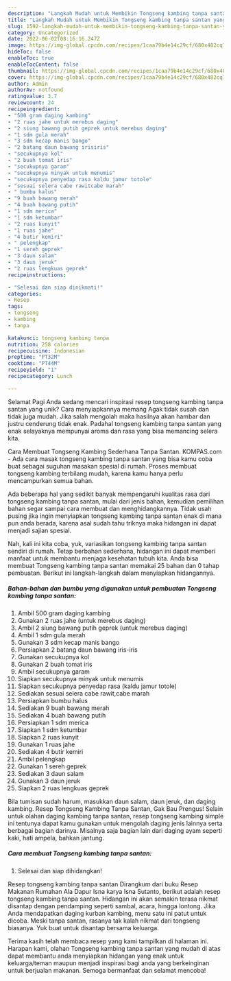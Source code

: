 ```yaml
---
description: "Langkah Mudah untuk Membikin Tongseng kambing tanpa santan yang Lezat Sekali, Mengugah Selera"
title: "Langkah Mudah untuk Membikin Tongseng kambing tanpa santan yang Lezat Sekali, Mengugah Selera"
slug: 1592-langkah-mudah-untuk-membikin-tongseng-kambing-tanpa-santan-yang-lezat-sekali-mengugah-selera
category: Uncategorized
date: 2022-06-02T08:16:16.247Z
image: https://img-global.cpcdn.com/recipes/1caa79b4e14c29cf/680x482cq70/tongseng-kambing-tanpa-santan-foto-resep-utama.jpg
hideToc: false
enableToc: true
enableTocContent: false
thumbnail: https://img-global.cpcdn.com/recipes/1caa79b4e14c29cf/680x482cq70/tongseng-kambing-tanpa-santan-foto-resep-utama.jpg
cover: https://img-global.cpcdn.com/recipes/1caa79b4e14c29cf/680x482cq70/tongseng-kambing-tanpa-santan-foto-resep-utama.jpg
author: Admin
authorAv: notfound
ratingvalue: 3.7
reviewcount: 24
recipeingredient:
- "500 gram daging kambing"
- "2 ruas jahe untuk merebus daging"
- "2 siung bawang putih geprek untuk merebus daging"
- "1 sdm gula merah"
- "3 sdm kecap manis bango"
- "2 batang daun bawang irisiris"
- "secukupnya kol"
- "2 buah tomat iris"
- "secukupnya garam"
- "secukupnya minyak untuk menumis"
- "secukupnya penyedap rasa kaldu jamur totole"
- "sesuai selera cabe rawitcabe marah"
- " bumbu halus"
- "9 buah bawang merah"
- "4 buah bawang putih"
- "1 sdm merica"
- "1 sdm ketumbar"
- "2 ruas kunyit"
- "1 ruas jahe"
- "4 butir kemiri"
- " pelengkap"
- "1 sereh geprek"
- "3 daun salam"
- "3 daun jeruk"
- "2 ruas lengkuas geprek"
recipeinstructions:

- "Selesai dan siap dinikmati!"
categories:
- Resep
tags:
- tongseng
- kambing
- tanpa

katakunci: tongseng kambing tanpa 
nutrition: 258 calories
recipecuisine: Indonesian
preptime: "PT32M"
cooktime: "PT44M"
recipeyield: "1"
recipecategory: Lunch

---
```



Selamat Pagi Anda sedang mencari inspirasi resep tongseng kambing tanpa santan yang unik? Cara menyiapkannya memang Agak tidak susah dan tidak juga mudah. Jika salah mengolah maka hasilnya akan hambar dan justru cenderung tidak enak. Padahal tongseng kambing tanpa santan yang enak selayaknya mempunyai aroma dan rasa yang bisa memancing selera kita.


Cara Membuat Tongseng Kambing Sederhana Tanpa Santan. KOMPAS.com - Ada cara masak tongseng kambing tanpa santan yang bisa kamu coba buat sebagai suguhan masakan spesial di rumah. Proses membuat tongseng kambing terbilang mudah, karena kamu hanya perlu mencampurkan semua bahan.

Ada beberapa hal yang sedikit banyak mempengaruhi kualitas rasa dari tongseng kambing tanpa santan, mulai dari jenis bahan, kemudian pemilihan bahan segar sampai cara membuat dan menghidangkannya. Tidak usah pusing jika ingin menyiapkan tongseng kambing tanpa santan enak di mana pun anda berada, karena asal sudah tahu triknya maka hidangan ini dapat menjadi sajian spesial.


Nah, kali ini kita coba, yuk, variasikan tongseng kambing tanpa santan sendiri di rumah. Tetap berbahan sederhana, hidangan ini dapat memberi manfaat untuk membantu menjaga kesehatan tubuh kita. Anda bisa membuat Tongseng kambing tanpa santan memakai 25 bahan dan 0 tahap pembuatan. Berikut ini langkah-langkah dalam menyiapkan hidangannya.

<!--inarticleads1-->

##### Bahan-bahan dan bumbu yang digunakan untuk pembuatan Tongseng kambing tanpa santan:

1. Ambil 500 gram daging kambing
1. Gunakan 2 ruas jahe (untuk merebus daging)
1. Ambil 2 siung bawang putih geprek (untuk merebus daging)
1. Ambil 1 sdm gula merah
1. Gunakan 3 sdm kecap manis bango
1. Persiapkan 2 batang daun bawang iris-iris
1. Gunakan secukupnya kol
1. Gunakan 2 buah tomat iris
1. Ambil secukupnya garam
1. Siapkan secukupnya minyak untuk menumis
1. Siapkan secukupnya penyedap rasa (kaldu jamur totole)
1. Sediakan sesuai selera cabe rawit,cabe marah
1. Persiapkan  bumbu halus
1. Sediakan 9 buah bawang merah
1. Sediakan 4 buah bawang putih
1. Persiapkan 1 sdm merica
1. Siapkan 1 sdm ketumbar
1. Siapkan 2 ruas kunyit
1. Gunakan 1 ruas jahe
1. Sediakan 4 butir kemiri
1. Ambil  pelengkap
1. Gunakan 1 sereh geprek
1. Sediakan 3 daun salam
1. Gunakan 3 daun jeruk
1. Siapkan 2 ruas lengkuas geprek


Bila tumisan sudah harum, masukkan daun salam, daun jeruk, dan daging kambing. Resep Tongseng Kambing Tanpa Santan, Gak Bau Prengus! Selain untuk olahan daging kambing tanpa santan, resep tongseng kambing simple ini tentunya dapat kamu gunakan untuk mengolah daging jenis lainnya serta berbagai bagian darinya. Misalnya saja bagian lain dari daging ayam seperti kaki, hati ampela, bahkan jantung. 

<!--inarticleads2-->

##### Cara membuat Tongseng kambing tanpa santan:


1. Selesai dan siap dihidangkan!

Resep tongseng kambing tanpa santan Dirangkum dari buku Resep Makanan Rumahan Ala Dapur Isna karya Isna Sutanto, berikut adalah resep tongseng kambing tanpa santan. Hidangan ini akan semakin terasa nikmat disantap dengan pendamping seperti sambal, acara, hingga lontong. Jika Anda mendapatkan daging kurban kambing, menu satu ini patut untuk dicoba. Meski tanpa santan, rasanya tak kalah nikmat dari tongseng biasanya. Yuk buat untuk disantap bersama keluarga. 

Terima kasih telah membaca resep yang kami tampilkan di halaman ini. Harapan kami, olahan Tongseng kambing tanpa santan yang mudah di atas dapat membantu anda menyiapkan hidangan yang enak untuk keluarga/teman maupun menjadi inspirasi bagi anda yang berkeinginan untuk berjualan makanan. Semoga bermanfaat dan selamat mencoba!
